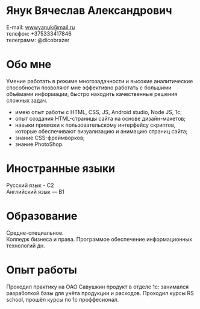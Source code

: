 # Янук Вячеслав Александрович
E-mail: wwwyanuk@mail.ru  
телефон: +375333417846  
телеграмм: @dicobrazer    
# Обо мне
Умение работать в режиме многозадачности и высокие аналитические способности позволяют мне эффективно работать с большими объёмами информации, быстро находить качественные решения сложных задач.  
* имею опыт работы с HTML, CSS, JS, Android studio, Node JS, 1с;
*  опыт создания HTML-страницы сайта на основе дизайн-макетов;
*  навыки привязки к пользовательскому интерфейсу скриптов, которые обеспечивают визуализацию и анимацию страниц сайта;
*  знание CSS-фреймворков;
*  знание PhotoShop.
# Иностранные языки
Русский язык - С2    
Английский язык — B1  

# Образование
Средне-специальное.  
Колледж бизнеса и права.
Программое обеспечение информационных технологий дн.
# Опыт работы  
Проходил практику на ОАО Савушкин продукт в отделе 1с: занимался разработкой базы для учёта продукции и расходов. Проходил курсы RS school, прошёл курсы по 1с проффесионал.
#


